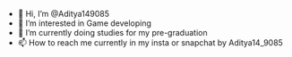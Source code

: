 - 👋 Hi, I’m @Aditya149085
- 👀 I’m interested in Game developing 
- 🌱 I’m currently doing studies for my pre-graduation
- 📫 How to reach me currently in my insta or snapchat by Aditya14_9085

<!---
Aditya149085/Aditya149085 is a ✨ special ✨ repository because its `README.md` (this file) appears on your GitHub profile.
You can click the Preview link to take a look at your changes.
--->
